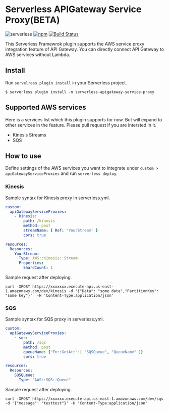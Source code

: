 # Serverless APIGateway Service Proxy(BETA)

![serverless](http://public.serverless.com/badges/v3.svg)
[![npm](https://img.shields.io/npm/v/serverless-apigateway-service-proxy.svg)](https://www.npmjs.com/package/serverless-apigateway-service-proxy)
[![Build Status](https://travis-ci.com/horike37/serverless-apigateway-service-proxy.svg?branch=master)](https://travis-ci.com/horike37/serverless-apigateway-service-proxy)

This Serverless Framewrok plugin supports the AWS service proxy integration feature of API Gateway. You can directly connect API Gateway to AWS services without Lambda.

## Install
Run `servelress plugin install` in your Serverless project.

```
$ serverless plugin install -n serverless-apigateway-service-proxy
```

## Supported AWS services
Here is a services list which this plugin supports for now. But will expand to other services in the feature.
Please pull request if you are intersted in it.

- Kinesis Streams
- SQS

## How to use
Define settings of the AWS services you want to integrate under `custom > apiGatewayServiceProxies` and run `serverless deploy`.

### Kinesis
Sample syntax for Kinesis proxy in serverless.yml.
```yaml
custom:
  apiGatewayServiceProxies:
    - kinesis:
        path: /kinesis
        method: post
        streamName: { Ref: 'YourStream' }
        cors: true

resources:
  Resources:
    YourStream:
      Type: AWS::Kinesis::Stream
      Properties:
        ShardCount: 1
```

Sample request after deploying.
```
curl -XPOST https://xxxxxxx.execute-api.us-east-1.amazonaws.com/dev/kinesis -d '{"Data": "some data","PartitionKey": "some key"}'  -H 'Content-Type:application/json'
```

### SQS

Sample syntax for SQS proxy in serverless.yml.
```yaml
custom:
  apiGatewayServiceProxies:
    - sqs:
        path: /sqs
        method: post
        queueName: {"Fn::GetAtt":[ "SQSQueue", "QueueName" ]}
        cors: true

resources:
  Resources:
    SQSQueue:
      Type: "AWS::SQS::Queue"
```

Sample request after deploying.
```
curl -XPOST https://xxxxxx.execute-api.us-east-1.amazonaws.com/dev/sqs -d '{"message": "testtest"}' -H 'Content-Type:application/json'
```
